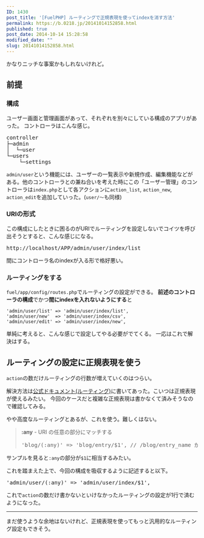 ```yaml
---
ID: 1430
post_title: '[FuelPHP] ルーティングで正規表現を使ってindexを消す方法'
permalink: https://b.0218.jp/20141014152858.html
published: true
post_date: 2014-10-14 15:28:58
modified_date: ""
slug: 20141014152858.html
---
```

かなりニッチな事案かもしれないけれど。
<!--more-->
<h2>前提</h2>
<h3>構成</h3>
ユーザー画面と管理画面があって、それぞれを別々にしている構成のアプリがあった。
コントローラはこんな感じ。
<pre>controller
├─admin
│  └─user
└─users
    └─settings
</pre>

<code>admin/user</code>という機能には、ユーザーの一覧表示や新規作成、編集機能などがある。他のコントローラとの兼ね合いを考えた時にこの「ユーザー管理」のコントローラは<code>index.php</code>として各アクションに<code>action_list</code>, <code>action_new</code>, <code>action_edit</code>を追加していった。(<code>user/～</code>も同様)

<h3>URIの形式</h3>
この構成にしたときに困るのがURIでルーティングを設定しないでコイツを呼び出そうとすると、こんな感じになる。
<pre>http://localhost/APP/admin/user/index/list</pre>

間にコントローラ名のindexが入る形で格好悪い。

<h3>ルーティングをする</h3>
<code>fuel/app/config/routes.php</code>でルーティングの設定ができる。
<strong>前述のコントローラの構成</strong>でかつ<strong>間にindexを入れないようにする</strong>と
<pre><code>'admin/user/list' =&gt; 'admin/user/index/list',
'admin/user/new'  =&gt; 'admin/user/index/csv',
'admin/user/edit' =&gt; 'admin/user/index/new',
</code></pre>

単純に考えると、こんな感じで設定してやる必要がでてくる。
一応はこれで解決はする。

<h2>ルーティングの設定に正規表現を使う</h2>
<code>action</code>の数だけルーティングの行数が増えていくのはつらい。

解決方法は<a href="http://fuelphp.jp/docs/1.7/general/routing.html">公式ドキュメント(ルーティング)</a>に書いてあった。こいつは正規表現が使えるみたい。
今回のケースだと複雑な正規表現は書かなくて済みそうなので確認してみる。

やや高度なルーティングとあるが、これを使う。難しくはない。
<blockquote>
  <b>:any</b> - URI の任意の部分にマッチする
<pre>'blog/(:any)' =&gt; 'blog/entry/$1', // /blog/entry_name が /blog/entry/entry_name に経路付けられる</pre>
</blockquote>

サンプルを見ると<code>:any</code>の部分が<code>$1</code>に相当するみたい。

これを踏まえた上で、今回の構成を吸収するように記述すると以下。

<pre>'admin/user/(:any)' =&gt; 'admin/user/index/$1',</pre>

これで<code>action</code>の数だけ書かないといけなかったルーティングの設定が1行で済むようになった。
<hr>
まだ使うような余地はないけれど、正規表現を使ってもっと汎用的なルーティング設定もできそう。